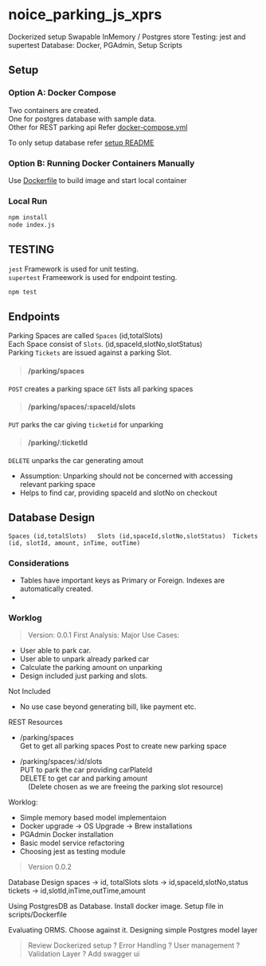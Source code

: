 # noice_parking_js_xprs
Dockerized setup
Swapable InMemory / Postgres store
Testing: jest and supertest
Database: Docker, PGAdmin, Setup Scripts

## Setup

### Option A: Docker Compose
Two containers are created.  
One for postgres database with sample data.  
Other for REST parking api
Refer [docker-compose.yml](./docker-compose.yml)  

To only setup database refer [setup README](./setup/README.md)

### Option B: Running Docker Containers Manually
Use [Dockerfile](./Dockerfile) to build image and start local container

### Local Run
```sh
npm install
node index.js
```

## TESTING
`jest` Framework is used for unit testing.  
`supertest` Frameework is used for endpoint testing.
```sh
npm test
```

## Endpoints
Parking Spaces are called `Spaces` (id,totalSlots)  
Each Space consist of `Slots`. (id,spaceId,slotNo,slotStatus)  
Parking `Tickets` are issued against a parking Slot.

> #### /parking/spaces
`POST` creates a parking space
`GET` lists all parking spaces

> #### /parking/spaces/:spaceId/slots
`PUT` parks the car giving `ticketid` for unparking

> #### /parking/:ticketId
`DELETE` unparks the car generating amout  
* Assumption: Unparking should not be concerned with accessing relevant parking space
* Helps to find car, providing spaceId and slotNo on checkout

## Database Design
`
Spaces (id,totalSlots)  
Slots (id,spaceId,slotNo,slotStatus) 
Tickets (id, slotId, amount, inTime, outTime)
`

### Considerations
* Tables have important keys as Primary or Foreign. Indexes are automatically created.
* 


### Worklog

> Version: 0.0.1
First Analysis:
Major Use Cases:  
  * User able to park car. 
  * User able to unpark already parked car
  * Calculate the parking amount on unparking
  * Design included just parking and slots.

Not Included
* No use case beyond generating bill, like payment etc.

REST Resources
* /parking/spaces  
Get to get all parking spaces
Post to create new parking space

* /parking/spaces/:id/slots  
PUT to park the car providing carPlateId  
DELETE to get car and parking amount   
    (Delete chosen as we are freeing the parking slot resource)

Worklog:
* Simple memory based model implementaion
* Docker upgrade -> OS Upgrade -> Brew installations
* PGAdmin Docker installation
* Basic model service refactoring
* Choosing jest as testing module

> Version 0.0.2

Database Design
spaces -> id, totalSlots
slots -> id,spaceId,slotNo,status
tickets -> id,slotId,inTime,outTime,amount

Using PostgresDB as Database. Install docker image.
Setup file in scripts/Dockerfile

Evaluating ORMS. Choose against it.
Designing simple Postgres model layer

> Review
Dockerized setup
? Error Handling
? User management
? Validation Layer
? Add swagger ui



